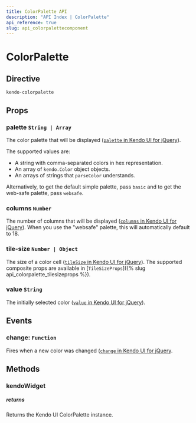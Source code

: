 ```yaml
---
title: ColorPalette API
description: "API Index | ColorPalette"
api_reference: true
slug: api_colorpalettecomponent
---
```


# ColorPalette

## Directive

`kendo-colorpalette`

## Props

### palette `String | Array`

The color palette that will be displayed ([`palette` in Kendo UI for jQuery](https://docs.telerik.com/kendo-ui/api/javascript/ui/colorpalette/configuration/palette)).

The supported values are:

* A string with comma-separated colors in hex representation.
* An array of `kendo.Color` object objects.
* An arrays of strings that `parseColor` understands.  

Alternatively, to get the default simple palette, pass `basic` and to get the web-safe palette, pass `websafe`.

### columns `Number`

The number of columns that will be displayed ([`columns` in Kendo UI for jQuery](https://docs.telerik.com/kendo-ui/api/javascript/ui/colorpalette/configuration/columns)).  When you use the "websafe" palette, this will automatically default to 18.

### tile-size `Number | Object`

The size of a color cell ([`tileSize` in Kendo UI for jQuery](https://docs.telerik.com/kendo-ui/api/javascript/ui/colorpalette/configuration/tilesize)). The supported composite props are available in [`TileSizeProps`]({% slug api_colorpalette_tilesizeprops %}).

### value `String`

The initially selected color ([`value` in Kendo UI for jQuery](https://docs.telerik.com/kendo-ui/api/javascript/ui/colorpalette/configuration/value)).

## Events

### change: `Function`

Fires when a new color was changed ([`change` in Kendo UI for jQuery](https://docs.telerik.com/kendo-ui/api/javascript/ui/colorpalette/events/change).

## Methods

### kendoWidget

##### returns

Returns the Kendo UI ColorPalette instance.
